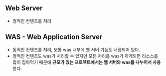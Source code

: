 ## Web Server
- 정적인 컨텐츠를 처리

## WAS - Web Application Server
- 동적인 컨텐츠를 처리, 보통 was 내부에 웹 서버 기능도 내장되어 있다.
- 정적인 컨텐츠도 was가 처리할 수 있지만 모든 처리를 was가 하게되면 리소스를 많이 잡아먹기 때문에 **규모가 있는 프로젝트에서는 웹 서버와 was를 나누어서 사용**한다.